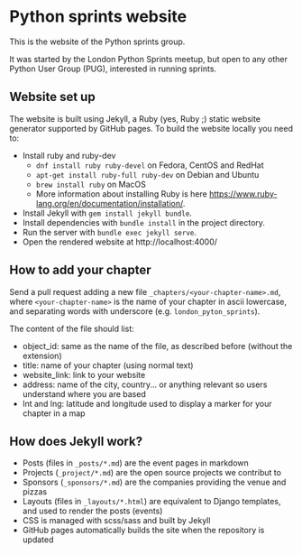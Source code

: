Python sprints website
======================

This is the website of the Python sprints group.

It was started by the London Python Sprints meetup, but open to any other
Python User Group (PUG), interested in running sprints.

Website set up
--------------

The website is built using Jekyll, a Ruby (yes, Ruby ;) static website
generator supported by GitHub pages. To build the website locally you
need to:

- Install ruby and ruby-dev
    - `dnf install ruby ruby-devel` on Fedora, CentOS and RedHat
    - `apt-get install ruby-full ruby-dev` on Debian and Ubuntu
    - `brew install ruby` on MacOS
    - More information about installing Ruby is here
    <https://www.ruby-lang.org/en/documentation/installation/>.
- Install Jekyll with `gem install jekyll bundle`.
- Install dependencies with `bundle install` in the project directory.
- Run the server with `bundle exec jekyll serve`.
- Open the rendered website at http://localhost:4000/

How to add your chapter
-----------------------

Send a pull request adding a new file `_chapters/<your-chapter-name>.md`, where
`<your-chapter-name>` is the name of your chapter in ascii lowercase, and
separating words with underscore (e.g. `london_pyton_sprints`).

The content of the file should list:
- object_id: same as the name of the file, as described before (without the extension)
- title: name of your chapter (using normal text)
- website_link: link to your website
- address: name of the city, country... or anything relevant so users understand where
    you are based
- lnt and lng: latitude and longitude used to display a marker for your chapter in
    a map

How does Jekyll work?
---------------------

- Posts (files in `_posts/*.md`) are the event pages in markdown
- Projects (`_project/*.md`) are the open source projects we contribut to
- Sponsors (`_sponsors/*.md`) are the companies providing the venue and pizzas
- Layouts (files in `_layouts/*.html`) are equivalent to Django templates,
  and used to render the posts (events)
- CSS is managed with scss/sass and built by Jekyll
- GitHub pages automatically builds the site when the repository is updated
